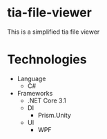 # tia-file-viewer

This is a simplified tia file viewer

# Technologies
- Language
  - C#
- Frameworks
  - .NET Core 3.1
  - DI
    - Prism.Unity
  - UI
    - WPF
